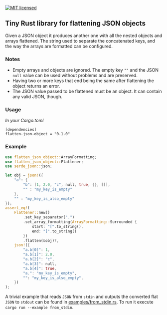 [![MIT licensed](https://img.shields.io/badge/license-MIT-blue.svg)](https://github.com/vtselfa/flatten-json-object/blob/master/LICENSE.md)
## Tiny Rust library for flattening JSON objects

Given a JSON object it produces another one with all the nested objects and arrays flattened.
The string used to separate the concatenated keys, and the way the arrays are
formatted can be configured.

### Notes
- Empty arrays and objects are ignored. The empty key `""` and the JSON `null` value can
  be used without problems and are preserved.
- Having two or more keys that end being the same after flattening the object returns an error.
- The JSON value passed to be flattened must be an object. It can contain any valid JSON,
  though.

### Usage

*In your Cargo.toml*

```
[dependencies]
flatten-json-object = "0.1.0"
```

### Example
```rust
use flatten_json_object::ArrayFormatting;
use flatten_json_object::Flattener;
use serde_json::json;

let obj = json!({
    "a": {
        "b": [1, 2.0, "c", null, true, {}, []],
        "" : "my_key_is_empty"
    },
    "" : "my_key_is_also_empty"
});
assert_eq!(
    Flattener::new()
        .set_key_separator(".")
        .set_array_formatting(ArrayFormatting::Surrounded {
            start: "[".to_string(),
            end: "]".to_string()
        })
        .flatten(&obj)?,
    json!({
        "a.b[0]": 1,
        "a.b[1]": 2.0,
        "a.b[2]": "c",
        "a.b[3]": null,
        "a.b[4]": true,
        "a.": "my_key_is_empty",
        "": "my_key_is_also_empty",
    })
);
```

A trivial example that reads `JSON` from `stdin` and outputs the converted flat `JSON` to `stdout`
can be found in [examples/from_stdin.rs](https://github.com/vtselfa/flatten-json-object/blob/master/examples/from_stdin.rs).
To run it execute `cargo run --example from_stdin`.

